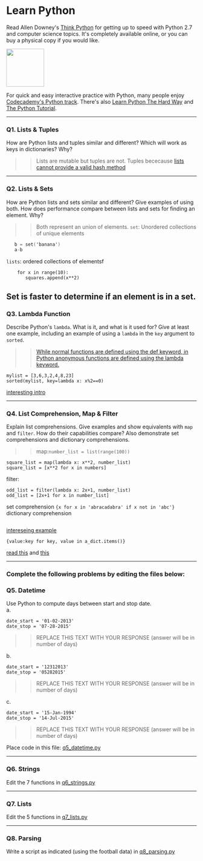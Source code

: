# Learn Python

Read Allen Downey's [Think Python](http://www.greenteapress.com/thinkpython/) for getting up to speed with Python 2.7 and computer science topics. It's completely available online, or you can buy a physical copy if you would like.

<a href="http://www.greenteapress.com/thinkpython/"><img src="img/think_python.png" style="width: 100px;" target="_blank"></a>

For quick and easy interactive practice with Python, many people enjoy [Codecademy's Python track](http://www.codecademy.com/en/tracks/python). There's also [Learn Python The Hard Way](http://learnpythonthehardway.org/book/) and [The Python Tutorial](https://docs.python.org/2/tutorial/).

---

### Q1. Lists &amp; Tuples

How are Python lists and tuples similar and different? Which will work as keys in dictionaries? Why?

>> Lists are mutable but tuples are not. Tuples bececause [lists cannot provide a valid hash method](https://wiki.python.org/moin/DictionaryKeys)

---

### Q2. Lists &amp; Sets

How are Python lists and sets similar and different? Give examples of using both. How does performance compare between lists and sets for finding an element. Why?

>> Both represent an union of elements. 
`set`: Unordered collections of unique elements
```a = set('apple')
   b = set('banana')
   a-b
```
`lists`: ordered collections of elementsf
``` squares = []
    for x in range(10):
       squares.append(x**2)
```
Set is faster to determine if an element is in a set.
---

### Q3. Lambda Function

Describe Python's `lambda`. What is it, and what is it used for? Give at least one example, including an example of using a `lambda` in the `key` argument to `sorted`.

>> [While normal functions are defined using the def keyword, in Python anonymous functions are defined using the lambda keyword.](https://www.programiz.com/python-programming/anonymous-function)
```
mylist = [3,6,3,2,4,8,23]
sorted(mylist, key=lambda x: x%2==0)
```
[interesting intro](https://stackoverflow.com/questions/8966538/syntax-behind-sortedkey-lambda)

---

### Q4. List Comprehension, Map &amp; Filter

Explain list comprehensions. Give examples and show equivalents with `map` and `filter`. How do their capabilities compare? Also demonstrate set comprehensions and dictionary comprehensions.

>> map:```number_list = list(range(100))```
```
square_list = map(lambda x: x**2, number_list)
square_list = [x**2 for x in numbers]
```
filter:
```
odd_list = filter(lambda x: 2x+1, number_list)
odd_list = [2x+1 for x in number_list]
```
set comprehension
```{x for x in 'abracadabra' if x not in 'abc'}```
dictionary comprehension 
```{x: x**2 for x in (2, 4, 6)}
```
[intereseing example](http://www.diveintopython3.net/comprehensions.html)
```
{value:key for key, value in a_dict.items()}
```
[read this](https://martin-thoma.com/python-map-reduce-filter/) and [this](https://docs.python.org/3/tutorial/datastructures.html)

---

### Complete the following problems by editing the files below:

### Q5. Datetime
Use Python to compute days between start and stop date.   
a.  

```
date_start = '01-02-2013'    
date_stop = '07-28-2015'
```

>> REPLACE THIS TEXT WITH YOUR RESPONSE (answer will be in number of days)

b.  
```
date_start = '12312013'  
date_stop = '05282015'  
```

>> REPLACE THIS TEXT WITH YOUR RESPONSE (answer will be in number of days)

c.  
```
date_start = '15-Jan-1994'      
date_stop = '14-Jul-2015'  
```

>> REPLACE THIS TEXT WITH YOUR RESPONSE  (answer will be in number of days)

Place code in this file: [q5_datetime.py](python/q5_datetime.py)

---

### Q6. Strings
Edit the 7 functions in [q6_strings.py](python/q6_strings.py)

---

### Q7. Lists
Edit the 5 functions in [q7_lists.py](python/q7_lists.py)

---

### Q8. Parsing
Write a script as indicated (using the football data) in [q8_parsing.py](python/q8_parsing.py)





